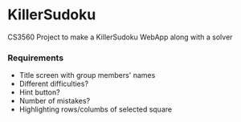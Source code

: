 # KillerSudoku
CS3560 Project to make a KillerSudoku WebApp along with a solver

### Requirements
* Title screen with group members' names
* Different difficulties?
* Hint button?
* Number of mistakes?
* Highlighting rows/columbs of selected square
